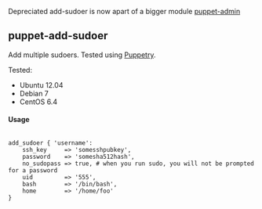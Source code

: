 Depreciated add-sudoer is now apart of a bigger module [puppet-admin](https://github.com/drogerschariot/puppet-admin)

puppet-add-sudoer
-----------------

Add multiple sudoers. Tested using [Puppetry](https://github.com/drogerschariot/Puppetry). 


Tested:
* Ubuntu 12.04
* Debian 7
* CentOS 6.4


#### Usage #####
<pre>
<code>
add_sudoer { 'username':
	ssh_key 	=> 'somesshpubkey',
	password	=> 'somesha512hash', 
	no_sudopass	=> true, # when you run sudo, you will not be prompted for a password
	uid 		=> '555', 
	bash  		=> '/bin/bash',
	home  		=> '/home/foo'
}
</code>
</pre>
